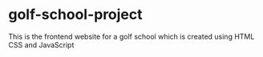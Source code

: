 # golf-school-project
This is the frontend website for a golf school which is created using HTML CSS and JavaScript 

